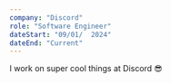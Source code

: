 ```yaml
---
company: "Discord"
role: "Software Engineer"
dateStart: "09/01/  2024"
dateEnd: "Current"
---
```


I work on super cool things at Discord 😎